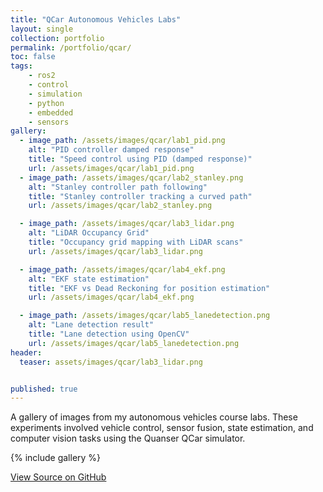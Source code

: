 ```yaml
---
title: "QCar Autonomous Vehicles Labs"
layout: single
collection: portfolio
permalink: /portfolio/qcar/
toc: false
tags:
    - ros2
    - control
    - simulation
    - python
    - embedded
    - sensors
gallery: 
  - image_path: /assets/images/qcar/lab1_pid.png
    alt: "PID controller damped response"
    title: "Speed control using PID (damped response)"
    url: /assets/images/qcar/lab1_pid.png
  - image_path: /assets/images/qcar/lab2_stanley.png
    alt: "Stanley controller path following"
    title: "Stanley controller tracking a curved path"
    url: /assets/images/qcar/lab2_stanley.png

  - image_path: /assets/images/qcar/lab3_lidar.png
    alt: "LiDAR Occupancy Grid"
    title: "Occupancy grid mapping with LiDAR scans"
    url: /assets/images/qcar/lab3_lidar.png

  - image_path: /assets/images/qcar/lab4_ekf.png
    alt: "EKF state estimation"
    title: "EKF vs Dead Reckoning for position estimation"
    url: /assets/images/qcar/lab4_ekf.png

  - image_path: /assets/images/qcar/lab5_lanedetection.png
    alt: "Lane detection result"
    title: "Lane detection using OpenCV"
    url: /assets/images/qcar/lab5_lanedetection.png
header:
  teaser: assets/images/qcar/lab3_lidar.png


published: true
---
```


A gallery of images from my autonomous vehicles course labs. These experiments involved vehicle control, sensor fusion, state estimation, and computer vision tasks using the Quanser QCar simulator.

{% include gallery %}

<a href="https://github.com/JuanPBP03/autonomous-vehicles-labs" class="btn btn--info">
    View Source on GitHub
</a>

